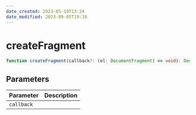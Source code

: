 ```yaml
---
date_created: 2023-05-19T13:24
date_modified: 2023-09-05T19:18
---
```

# createFragment

```ts
function createFragment(callback?: (el: DocumentFragment) => void): DocumentFragment;
```

## Parameters

| Parameter | Description |
|-----------|-------------|
| `callback` | |
